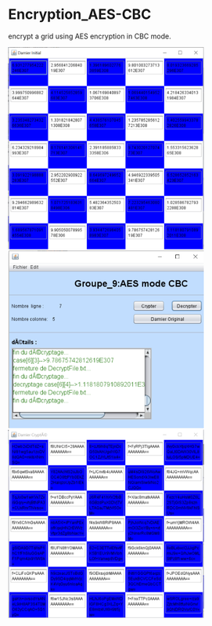 # Encryption_AES-CBC
encrypt a grid using AES encryption in CBC mode.

<img src="./doc/crypto3.png" width="400" >
<img src="./doc/crypto1.png" width="400" >
<img src="./doc/crypto2.png" width="400">
